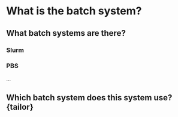 # What is the batch system?

## What batch systems are there?

### Slurm

### PBS

...


## Which batch system does this system use? {tailor}